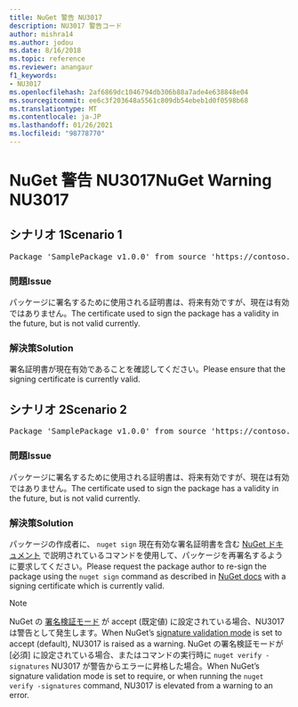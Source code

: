 ```yaml
---
title: NuGet 警告 NU3017
description: NU3017 警告コード
author: mishra14
ms.author: jodou
ms.date: 8/16/2018
ms.topic: reference
ms.reviewer: anangaur
f1_keywords:
- NU3017
ms.openlocfilehash: 2af6869dc1046794db306b88a7ade4e638848e04
ms.sourcegitcommit: ee6c3f203648a5561c809db54ebeb1d0f0598b68
ms.translationtype: MT
ms.contentlocale: ja-JP
ms.lasthandoff: 01/26/2021
ms.locfileid: "98778770"
---
```

# <a name="nuget-warning-nu3017"></a><span data-ttu-id="c4203-103">NuGet 警告 NU3017</span><span class="sxs-lookup"><span data-stu-id="c4203-103">NuGet Warning NU3017</span></span>

## <a name="scenario-1"></a><span data-ttu-id="c4203-104">シナリオ 1</span><span class="sxs-lookup"><span data-stu-id="c4203-104">Scenario 1</span></span>

<pre>Package 'SamplePackage v1.0.0' from source 'https://contoso.com/index.json': The signing certificate is not yet valid.</pre>

### <a name="issue"></a><span data-ttu-id="c4203-105">問題</span><span class="sxs-lookup"><span data-stu-id="c4203-105">Issue</span></span>

<span data-ttu-id="c4203-106">パッケージに署名するために使用される証明書は、将来有効ですが、現在は有効ではありません。</span><span class="sxs-lookup"><span data-stu-id="c4203-106">The certificate used to sign the package has a validity in the future, but is not valid currently.</span></span>


### <a name="solution"></a><span data-ttu-id="c4203-107">解決策</span><span class="sxs-lookup"><span data-stu-id="c4203-107">Solution</span></span>

<span data-ttu-id="c4203-108">署名証明書が現在有効であることを確認してください。</span><span class="sxs-lookup"><span data-stu-id="c4203-108">Please ensure that the signing certificate is currently valid.</span></span>



## <a name="scenario-2"></a><span data-ttu-id="c4203-109">シナリオ 2</span><span class="sxs-lookup"><span data-stu-id="c4203-109">Scenario 2</span></span>

<pre>Package 'SamplePackage v1.0.0' from source 'https://contoso.com/index.json': The primary signature's certificate is not yet valid.</pre>

### <a name="issue"></a><span data-ttu-id="c4203-110">問題</span><span class="sxs-lookup"><span data-stu-id="c4203-110">Issue</span></span>

<span data-ttu-id="c4203-111">パッケージに署名するために使用される証明書は、将来有効ですが、現在は有効ではありません。</span><span class="sxs-lookup"><span data-stu-id="c4203-111">The certificate used to sign the package has a validity in the future, but is not valid currently.</span></span>


### <a name="solution"></a><span data-ttu-id="c4203-112">解決策</span><span class="sxs-lookup"><span data-stu-id="c4203-112">Solution</span></span>

<span data-ttu-id="c4203-113">パッケージの作成者に、 `nuget sign` 現在有効な署名証明書を含む [NuGet ドキュメント](../../create-packages/sign-a-package.md) で説明されているコマンドを使用して、パッケージを再署名するように要求してください。</span><span class="sxs-lookup"><span data-stu-id="c4203-113">Please request the package author to re-sign the package using the `nuget sign` command as described in [NuGet docs](../../create-packages/sign-a-package.md) with a signing certificate which is currently valid.</span></span>


> [!Note]
> <span data-ttu-id="c4203-114">NuGet の [署名検証モード](../../consume-packages/installing-signed-packages.md#configure-package-signature-requirements) が accept (既定値) に設定されている場合、NU3017 は警告として発生します。</span><span class="sxs-lookup"><span data-stu-id="c4203-114">When NuGet’s [signature validation mode](../../consume-packages/installing-signed-packages.md#configure-package-signature-requirements) is set to accept (default), NU3017 is raised as a warning.</span></span> <span data-ttu-id="c4203-115">NuGet の署名検証モードが [必須] に設定されている場合、またはコマンドの実行時に `nuget verify -signatures` NU3017 が警告からエラーに昇格した場合。</span><span class="sxs-lookup"><span data-stu-id="c4203-115">When NuGet’s signature validation mode is set to require, or when running the `nuget verify -signatures` command, NU3017 is elevated from a warning to an error.</span></span> 
